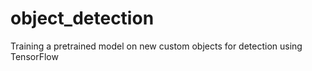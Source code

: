 # object_detection
Training a pretrained model on new custom objects for detection using TensorFlow
